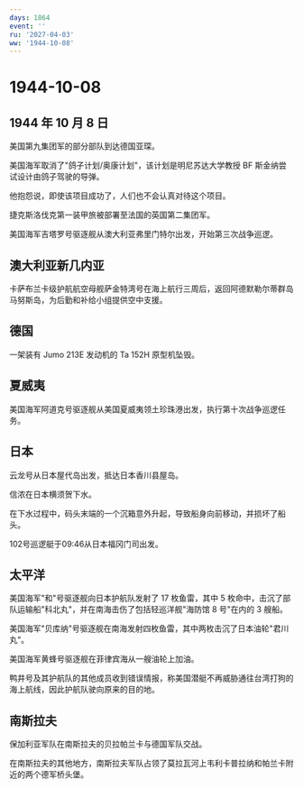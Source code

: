 ```yaml
---
days: 1864
event: ''
ru: '2027-04-03'
ww: '1944-10-08'
---
```


# 1944-10-08

## 1944 年 10 月 8 日

美国第九集团军的部分部队到达德国亚琛。

美国海军取消了"鸽子计划/奥康计划"，该计划是明尼苏达大学教授 BF
斯金纳尝试设计由鸽子驾驶的导弹。

他抱怨说，即使该项目成功了，人们也不会认真对待这个项目。

捷克斯洛伐克第一装甲旅被部署至法国的英国第二集团军。

美国海军吉塔罗号驱逐舰从澳大利亚弗里门特尔出发，开始第三次战争巡逻。

## 澳大利亚新几内亚

卡萨布兰卡级护航航空母舰萨金特湾号在海上航行三周后，返回阿德默勒尔蒂群岛马努斯岛，为后勤和补给小组提供空中支援。

## 德国

一架装有 Jumo 213E 发动机的 Ta 152H 原型机坠毁。

## 夏威夷

美国海军阿道克号驱逐舰从美国夏威夷领土珍珠港出发，执行第十次战争巡逻任务。

## 日本

云龙号从日本屋代岛出发，抵达日本香川县屋岛。

信浓在日本横须贺下水。

在下水过程中，码头末端的一个沉箱意外升起，导致船身向前移动，并损坏了船头。

102号巡逻艇于09:46从日本福冈门司出发。

## 太平洋

美国海军"和"号驱逐舰向日本护航队发射了 17 枚鱼雷，其中 5
枚命中，击沉了部队运输船"科北丸"，并在南海击伤了包括轻巡洋舰"海防馆 8
号"在内的 3 艘船。

美国海军"贝库纳"号驱逐舰在南海发射四枚鱼雷，其中两枚击沉了日本油轮"君川丸"。

美国海军黄蜂号驱逐舰在菲律宾海从一艘油轮上加油。

鸭井号及其护航队的其他成员收到错误情报，称美国潜艇不再威胁通往台湾打狗的海上航线，因此护航队驶向原来的目的地。

## 南斯拉夫

保加利亚军队在南斯拉夫的贝拉帕兰卡与德国军队交战。

在南斯拉夫的其他地方，南斯拉夫军队占领了莫拉瓦河上韦利卡普拉纳和帕兰卡附近的两个德军桥头堡。